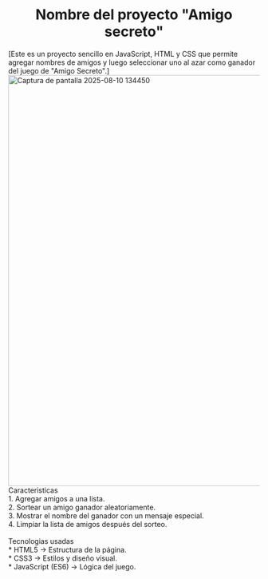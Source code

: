<h1 align ="center"> Nombre del proyecto "Amigo secreto" </h1>
[Este es un proyecto sencillo en JavaScript, HTML y CSS que permite agregar nombres de amigos y luego seleccionar uno al azar como ganador del juego de "Amigo Secreto".] <img width="1267" height="822" alt="Captura de pantalla 2025-08-10 134450" src="https://github.com/user-attachments/assets/1fb81dc7-ff20-456d-88c5-777af847fece" />
Caracteristicas<br>
1. Agregar amigos a una lista.<br>
2. Sortear un amigo ganador aleatoriamente.<br>
3. Mostrar el nombre del ganador con un mensaje especial.<br>
4. Limpiar la lista de amigos después del sorteo.<br><br>
Tecnologias usadas<br>
* HTML5 → Estructura de la página.<br>
* CSS3 → Estilos y diseño visual.<br>
* JavaScript (ES6) → Lógica del juego.
